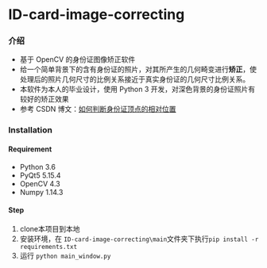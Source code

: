 # ID-card-image-correcting
### 介绍

- 基于 OpenCV 的身份证图像矫正软件
- 给一个简单背景下的含有身份证的照片，对其所产生的几何畸变进行**矫正**，使处理后的照片几何尺寸的比例关系接近于真实身份证的几何尺寸比例关系。
- 本软件为本人的毕业设计，使用 Python 3 开发，对深色背景的身份证照片有较好的矫正效果
- 参考 CSDN 博文：[如何判断身份证顶点的相对位置](https://blog.csdn.net/kkm09/article/details/104938358)

### Installation

#### Requirement

- Python 3.6
- PyQt5 5.15.4
- OpenCV 4.3
- Numpy 1.14.3

 #### Step

1. clone本项目到本地
2. 安装环境，在 `ID-card-image-correcting\main`文件夹下执行`pip install -r requirements.txt`
3. 运行 `python main_window.py`

